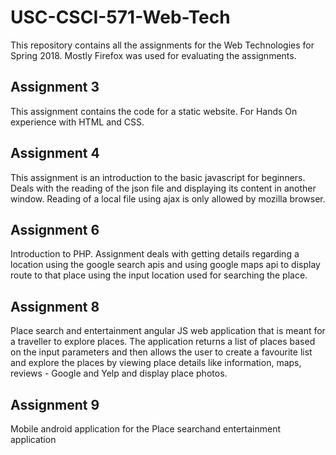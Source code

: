 # USC-CSCI-571-Web-Tech
This repository contains all the assignments for the Web Technologies for Spring 2018. Mostly Firefox was used for evaluating the assignments.

## Assignment 3
This assignment contains the code for a static website. For Hands On experience with HTML and CSS.

## Assignment 4
This assignment is an introduction to the basic javascript for beginners. Deals with the reading of the json file and displaying its content in another window. Reading of a local file using ajax is only allowed by mozilla browser.

## Assignment 6
Introduction to PHP. Assignment deals with getting details regarding a location using the google search apis and using google maps api to display route to that place using the input location used for searching the place.

## Assignment 8
Place search and entertainment angular JS web application that is meant for a traveller to explore places. The application returns a list of places based on the input parameters and then allows the user to create a favourite list and explore the places by viewing place details like information, maps, reviews - Google and Yelp and display place photos.

## Assignment 9
Mobile android application for the Place searchand entertainment application